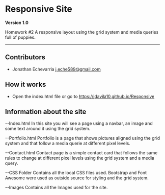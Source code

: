 # Responsive Site

**Version 1.0**

Homework #2
A responsive layout using the grid system and media queries full of puppies.


---
## Contributors

* Jonathan Echevarria <j.eche589@gmail.com>

## How it works

* Open the index.html file or go to <https://jdavila10.github.io/Responsive>


## Information about the site
--Index.html
In this site you will see a page using a navbar, an image and some text around it using the grid system.


--Portfolio.html
Portfolio is a page that shows pictures aligned using the grid system and that follow a media querie at different pixel levels. 


--Contact.html
Contact page is a simple contact card that follows the same rules to change at different pixel levels using the grid system and a media query. 

--CSS Folder
Contains all the local CSS files used. Bootstrap and Font Awesome were used as outside source for styling and the grid system.

--Images
Contains all the Images used for the site.
